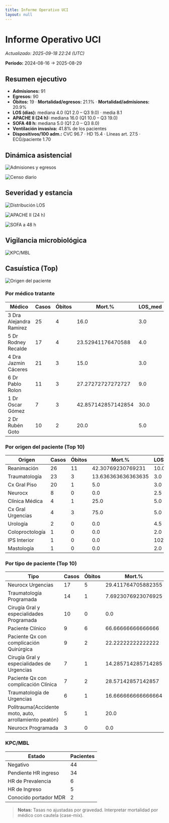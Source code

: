 ```yaml
---
title: Informe Operativo UCI
layout: null
---
```


# Informe Operativo UCI

_Actualizado: 2025-09-18 22:24 (UTC)_

**Período:** 2024-08-16 → 2025-08-29

## Resumen ejecutivo

- **Admisiones:** 91
- **Egresos:** 90
- **Óbitos:** 19  ·  **Mortalidad/egresos:** 21.1%  ·  **Mortalidad/admisiones:** 20.9%
- **LOS (días):** mediana 4.0  (Q1 2.0 – Q3 9.0)  ·  media 8.1
- **APACHE II (24 h):** mediana 16.0  (Q1 10.0 – Q3 19.0)
- **SOFA 48 h:** mediana 5.0  (Q1 2.0 – Q3 8.0)
- **Ventilación invasiva:** 41.8% de los pacientes
- **Dispositivos/100 adm.:** CVC 96.7 · HD 15.4 · Líneas art. 27.5 · ECG/paciente 1.70

## Dinámica asistencial

![Admisiones y egresos](assets/timeseries_adm_disc.png)

![Censo diario](assets/census_daily.png)

## Severidad y estancia

![Distribución LOS](assets/los_hist.png)

![APACHE II (24 h)](assets/apache_box.png)

![SOFA a 48 h](assets/sofa_box.png)

## Vigilancia microbiológica

![KPC/MBL](assets/kpc_bars.png)

## Casuística (Top)

![Origen del paciente](assets/casemix_bars.png)

### Por médico tratante
| Médico | Casos | Óbitos | Mort.% | LOS_med | APACHE_med | SOFA48_med |
|---|---|---|---|---|---|---|
| 3 Dra Alejandra Ramirez | 25 | 4 | 16.0 | 3.0 | 18.0 | 5.0 |
| 5 Dr Rodney Recalde | 17 | 4 | 23.52941176470588 | 4.0 | 12.0 | 4.0 |
| 4 Dra Jazmin Cáceres | 21 | 3 | 15.0 | 3.0 | 15.0 | 3.0 |
| 6 Dr Pablo Rolon | 11 | 3 | 27.27272727272727 | 9.0 | 10.0 | 3.0 |
| 1 Dr Oscar Gómez | 7 | 3 | 42.857142857142854 | 30.0 | 14.0 | 8.0 |
| 2 Dr Rubén Goto | 10 | 2 | 20.0 | 5.0 | 17.5 | 5.5 |

### Por origen del paciente (Top 10)
| Origen | Casos | Óbitos | Mort.% | LOS_med |
|---|---|---|---|---|
| Reanimación | 26 | 11 | 42.30769230769231 | 10.0 |
| Traumatología | 23 | 3 | 13.636363636363635 | 3.0 |
| Cx Gral Piso | 20 | 1 | 5.0 | 3.0 |
| Neurocx | 8 | 0 | 0.0 | 2.5 |
| Clínica Médica | 4 | 1 | 25.0 | 5.0 |
| Cx Gral Urgencias | 4 | 3 | 75.0 | 5.0 |
| Urología | 2 | 0 | 0.0 | 4.5 |
| Coloproctología | 1 | 0 | 0.0 | 2.0 |
| IPS Interior | 1 | 0 | 0.0 | 102.0 |
| Mastología | 1 | 0 | 0.0 | 2.0 |

### Por tipo de paciente (Top 10)
| Tipo | Casos | Óbitos | Mort.% | LOS_med |
|---|---|---|---|---|
| Neurocx Urgencias | 17 | 5 | 29.411764705882355 | 4.0 |
| Traumatología Programada | 14 | 1 | 7.6923076923076925 | 3.0 |
| Cirugía Gral y especialidades Programada | 10 | 0 | 0.0 | 1.5 |
| Paciente Clínico | 9 | 6 | 66.66666666666666 | 10.0 |
| Paciente Qx con complicación Quirúrgica | 9 | 2 | 22.22222222222222 | 6.0 |
| Cirugía Gral y especialidades de Urgencias | 7 | 1 | 14.285714285714285 | 10.0 |
| Paciente Qx con complicación Clínica | 7 | 2 | 28.57142857142857 | 7.0 |
| Traumatología de Urgencias | 6 | 1 | 16.666666666666664 | 3.0 |
| Politrauma(Accidente moto, auto, arrollamiento peatón) | 5 | 1 | 20.0 | 9.0 |
| Neurocx Programada | 3 | 0 | 0.0 | 2.0 |

### KPC/MBL
| Estado | Pacientes |
|---|---|
| Negativo | 44 |
| Pendiente HR ingreso | 34 |
| HR de Prevalencia | 6 |
| HR de Ingreso | 5 |
| Conocido portador MDR | 2 |

> **Notas:** Tasas no ajustadas por gravedad. Interpretar mortalidad por médico con cautela (case-mix).
